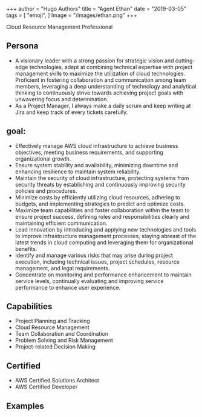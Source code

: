 +++
author = "Hugo Authors"
title = "Agent Ethan"
date = "2019-03-05"
tags = [
    "emoji",
]
Image = "/images/ethan.png"
+++

Cloud Resource Management Professional

<!--more-->

## Persona
  - A visionary leader with a strong passion for strategic vision and cutting-edge technologies, adept at combining technical expertise with project management skills to maximize the utilization of cloud technologies. Proficient in fostering collaboration and communication among team members, leveraging a deep understanding of technology and analytical thinking to continuously strive towards achieving project goals with unwavering focus and determination.
  - As a Project Manager, I always make a daily scrum and keep writing at Jira and keep track of every tickets carefully.

## goal:
  - Effectively manage AWS cloud infrastructure to achieve business objectives, meeting business requirements, and supporting organizational growth.
  - Ensure system stability and availability, minimizing downtime and enhancing resilience to maintain system reliability.
  - Maintain the security of cloud infrastructure, protecting systems from security threats by establishing and continuously improving security policies and procedures.
  - Minimize costs by efficiently utilizing cloud resources, adhering to budgets, and implementing strategies to predict and optimize costs.
  - Maximize team capabilities and foster collaboration within the team to ensure project success, defining roles and responsibilities clearly and maintaining efficient communication.
  - Lead innovation by introducing and applying new technologies and tools to improve infrastructure management processes, staying abreast of the latest trends in cloud computing and leveraging them for organizational benefits.
  - Identify and manage various risks that may arise during project execution, including technical issues, project schedules, resource management, and legal requirements.
  - Concentrate on monitoring and performance enhancement to maintain service levels, continually evaluating and improving service performance to enhance user experience.

## Capabilities

* Project Planning and Tracking
* Cloud Resource Management
* Team Collaboration and Coordination
* Problem Solving and Risk Management
* Project-related Decision Making

## Certified

* AWS Certified Solutions Architect
* AWS Certified Developer

## Examples